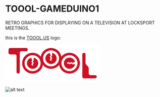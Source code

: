 # TOOOL-GAMEDUINO1
RETRO GRAPHICS FOR DISPLAYING ON A TELEVISION AT LOCKSPORT MEETINGS.

this is the [TOOOL.US](https://toool.us) logo:

![TOOOL.US LOGO](https://github.com/MacGnG/TOOOL-GAMEDUINO1/blob/main/_TOOOL.US_.png?raw=true)

![[alt text](https://stackoverflow.com/a/14494775)](https://github.com/[username]/[reponame]/blob/[branch]/image.jpg?raw=true)
